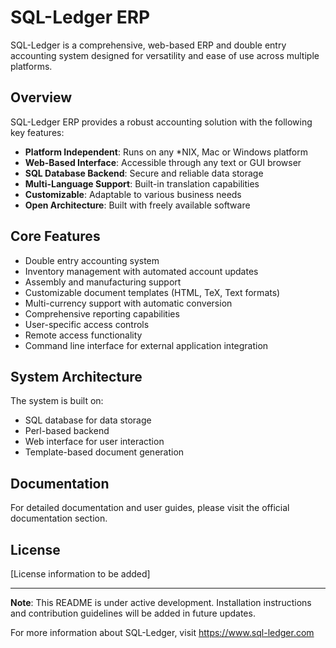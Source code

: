 # SQL-Ledger ERP

SQL-Ledger is a comprehensive, web-based ERP and double entry accounting system designed for versatility and ease of use across multiple platforms.

## Overview

SQL-Ledger ERP provides a robust accounting solution with the following key features:

- **Platform Independent**: Runs on any *NIX, Mac or Windows platform
- **Web-Based Interface**: Accessible through any text or GUI browser
- **SQL Database Backend**: Secure and reliable data storage
- **Multi-Language Support**: Built-in translation capabilities
- **Customizable**: Adaptable to various business needs
- **Open Architecture**: Built with freely available software

## Core Features

- Double entry accounting system
- Inventory management with automated account updates
- Assembly and manufacturing support
- Customizable document templates (HTML, TeX, Text formats)
- Multi-currency support with automatic conversion
- Comprehensive reporting capabilities
- User-specific access controls
- Remote access functionality
- Command line interface for external application integration

## System Architecture

The system is built on:
- SQL database for data storage
- Perl-based backend
- Web interface for user interaction
- Template-based document generation

## Documentation

For detailed documentation and user guides, please visit the official documentation section.

## License

[License information to be added]

---

**Note**: This README is under active development. Installation instructions and contribution guidelines will be added in future updates.

For more information about SQL-Ledger, visit https://www.sql-ledger.com
